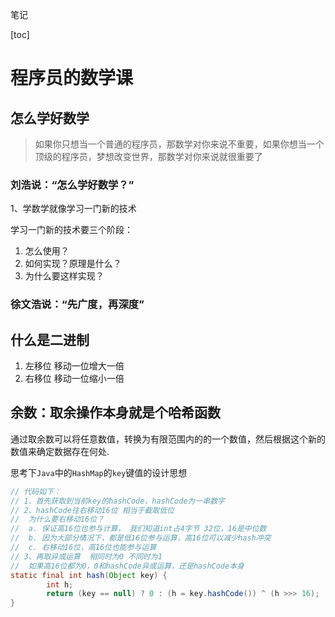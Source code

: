 笔记

[toc]

# 程序员的数学课

## 怎么学好数学

> 如果你只想当一个普通的程序员，那数学对你来说不重要，如果你想当一个顶级的程序员，梦想改变世界，那数学对你来说就很重要了

### 刘浩说：“怎么学好数学？”

1、学数学就像学习一门新的技术

学习一门新的技术要三个阶段：

1. 怎么使用？
2. 如何实现？原理是什么？
3. 为什么要这样实现？

### 徐文浩说：“先广度，再深度”

## 什么是二进制

1. 左移位  移动一位增大一倍
2. 右移位 移动一位缩小一倍



## 余数：取余操作本身就是个哈希函数

通过取余数可以将任意数值，转换为有限范围内的的一个数值，然后根据这个新的数值来确定数据存在何处.



思考下`Java`中的`HashMap`的`key`键值的设计思想

```java
// 代码如下：
// 1、首先获取到当前key的hashCode，hashCode为一串数字
// 2、hashCode往右移动16位 相当于截取低位
//	为什么要右移动16位？
//	a. 保证高16位也参与计算， 我们知道int占4字节 32位，16是中位数
//	b. 因为大部分情况下，都是低16位参与运算，高16位可以减少hash冲突
//	c. 右移动16位，高16位也能参与运算
// 3、再取异或运算  相同时为0 不同时为1
//	如果高16位都为0，0和hashCode异或运算，还是hashCode本身
static final int hash(Object key) {
        int h;
        return (key == null) ? 0 : (h = key.hashCode()) ^ (h >>> 16);
}
```

